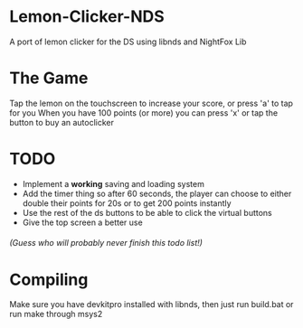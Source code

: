 # Lemon-Clicker-NDS
A port of lemon clicker for the DS using libnds and NightFox Lib

# The Game
Tap the lemon on the touchscreen to increase your score, or press 'a' to tap for you
When you have 100 points (or more) you can press 'x' or tap the button to buy an autoclicker

# TODO
- Implement a **working** saving and loading system
- Add the timer thing so after 60 seconds, the player can choose to either double their points for 20s or to get 200 points instantly
- Use the rest of the ds buttons to be able to click the virtual buttons
- Give the top screen a better use
###### (Guess who will probably never finish this todo list!)

# Compiling
Make sure you have devkitpro installed with libnds, then just run build.bat or run make through msys2
